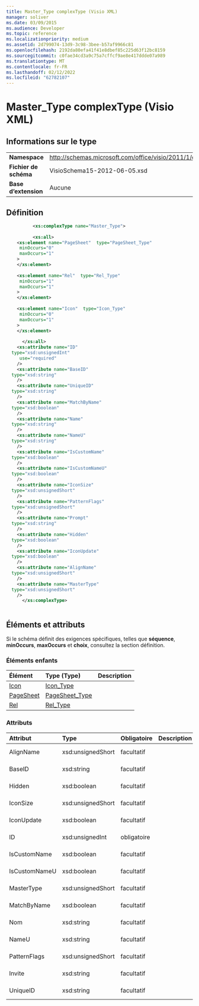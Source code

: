 ```yaml
---
title: Master_Type complexType (Visio XML)
manager: soliver
ms.date: 03/09/2015
ms.audience: Developer
ms.topic: reference
ms.localizationpriority: medium
ms.assetid: 2d799074-13d9-3c98-3bee-b57af9966c81
ms.openlocfilehash: 2192da80efa41f41e8dbef85c225d63f12bc8159
ms.sourcegitcommit: c0fae34cd3a9c75a7cffcf9ae8e417ddde07a989
ms.translationtype: MT
ms.contentlocale: fr-FR
ms.lasthandoff: 02/12/2022
ms.locfileid: "62782107"
---
```

# <a name="master_type-complextype-visio-xml"></a>Master_Type complexType (Visio XML)

## <a name="type-information"></a>Informations sur le type

|||
|:-----|:-----|
|**Namespace** <br/> |http://schemas.microsoft.com/office/visio/2011/1/core  <br/> |
|**Fichier de schéma** <br/> |VisioSchema15-2012-06-05.xsd  <br/> |
|**Base d’extension** <br/> |Aucune  <br/> |
   
## <a name="definition"></a>Définition

```XML
          <xs:complexType name="Master_Type">
          
          <xs:all>
    <xs:element name="PageSheet"  type="PageSheet_Type"
     minOccurs="0"
     maxOccurs="1"
    >
    </xs:element>
    
    <xs:element name="Rel"  type="Rel_Type"
     minOccurs="1"
     maxOccurs="1"
    >
    </xs:element>
    
    <xs:element name="Icon"  type="Icon_Type"
     minOccurs="0"
     maxOccurs="1"
    >
    </xs:element>
    
      </xs:all>
    <xs:attribute name="ID"
  type="xsd:unsignedInt"
     use="required"
    />
    <xs:attribute name="BaseID"
  type="xsd:string"
    />
    <xs:attribute name="UniqueID"
  type="xsd:string"
    />
    <xs:attribute name="MatchByName"
  type="xsd:boolean"
    />
    <xs:attribute name="Name"
  type="xsd:string"
    />
    <xs:attribute name="NameU"
  type="xsd:string"
    />
    <xs:attribute name="IsCustomName"
  type="xsd:boolean"
    />
    <xs:attribute name="IsCustomNameU"
  type="xsd:boolean"
    />
    <xs:attribute name="IconSize"
  type="xsd:unsignedShort"
    />
    <xs:attribute name="PatternFlags"
  type="xsd:unsignedShort"
    />
    <xs:attribute name="Prompt"
  type="xsd:string"
    />
    <xs:attribute name="Hidden"
  type="xsd:boolean"
    />
    <xs:attribute name="IconUpdate"
  type="xsd:boolean"
    />
    <xs:attribute name="AlignName"
  type="xsd:unsignedShort"
    />
    <xs:attribute name="MasterType"
  type="xsd:unsignedShort"
    />
      </xs:complexType>
      
```

## <a name="elements-and-attributes"></a>Éléments et attributs

Si le schéma définit des exigences spécifiques, telles que **séquence**, **minOccurs**, **maxOccurs** et **choix**, consultez la section définition. 
  
### <a name="child-elements"></a>Éléments enfants

|**Élément**|**Type (Type)**|**Description**|
|:-----|:-----|:-----|
|[Icon](icon-element-master_type-complextypevisio-xml.md) <br/> |[Icon_Type](icon_type-complextypevisio-xml.md) <br/> ||
|[PageSheet](pagesheet-element-master_type-complextypevisio-xml.md) <br/> |[PageSheet_Type](pagesheet_type-complextypevisio-xml.md) <br/> ||
|[Rel](rel-element-master_type-complextypevisio-xml.md) <br/> |[Rel_Type](rel_type-complextypevisio-xml.md) <br/> ||
   
### <a name="attributes"></a>Attributs

|**Attribut**|**Type**|**Obligatoire**|**Description**|**Valeurs possibles**|
|:-----|:-----|:-----|:-----|:-----|
|AlignName  <br/> |xsd:unsignedShort  <br/> |facultatif  <br/> ||Valeurs du type xsd:unsignedShort. |
|BaseID  <br/> |xsd:string  <br/> |facultatif  <br/> ||Valeurs du type xsd:string. |
|Hidden  <br/> |xsd:boolean  <br/> |facultatif  <br/> ||Valeurs du type xsd:boolean. |
|IconSize  <br/> |xsd:unsignedShort  <br/> |facultatif  <br/> ||Valeurs du type xsd:unsignedShort. |
|IconUpdate  <br/> |xsd:boolean  <br/> |facultatif  <br/> ||Valeurs du type xsd:boolean. |
|ID  <br/> |xsd:unsignedInt  <br/> |obligatoire  <br/> ||Valeurs du type xsd:unsignedInt. |
|IsCustomName  <br/> |xsd:boolean  <br/> |facultatif  <br/> ||Valeurs du type xsd:boolean. |
|IsCustomNameU  <br/> |xsd:boolean  <br/> |facultatif  <br/> ||Valeurs du type xsd:boolean. |
|MasterType  <br/> |xsd:unsignedShort  <br/> |facultatif  <br/> ||Valeurs du type xsd:unsignedShort. |
|MatchByName  <br/> |xsd:boolean  <br/> |facultatif  <br/> ||Valeurs du type xsd:boolean. |
|Nom  <br/> |xsd:string  <br/> |facultatif  <br/> ||Valeurs du type xsd:string. |
|NameU  <br/> |xsd:string  <br/> |facultatif  <br/> ||Valeurs du type xsd:string. |
|PatternFlags  <br/> |xsd:unsignedShort  <br/> |facultatif  <br/> ||Valeurs du type xsd:unsignedShort. |
|Invite  <br/> |xsd:string  <br/> |facultatif  <br/> ||Valeurs du type xsd:string. |
|UniqueID  <br/> |xsd:string  <br/> |facultatif  <br/> ||Valeurs du type xsd:string. |
   

